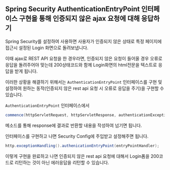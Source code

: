 ## Spring Security AuthenticationEntryPoint 인터페이스 구현을 통해 인증되지 않은 ajax 요청에 대해 응답하기

Spring Security를 설정하여 사용하면 사용자가 인증되지 않은 상태로 특정 페이지에 접근시 설정된 Login 화면으로 돌려보냅니다.

이때 ajax로 REST API 요청을 한 경우라면, 인증되지 않은 요청이 들어올 경우 오류로 응답을 돌려주어야 맞는데 200상태코드와 함께 Login화면의 html전문을 텍스트로 응답을 받게 됩니다.

이러한 상황을 해결하기 위해서는 `AuthenticationEntryPoint` 인터페이스를 구현 및 설정하여 원하는 동작(인증되지 않은 rest api 요청 시 오류로 응답을 주기)을 구현할 수 있습니다.

`AuthenticationEntryPoint` 인터페이스에서
```java
commence(httpServletRequest, httpServletResponse, authenticationException)
```
메소드를 통해 response에 결과로 반환할 내용을 작성하여 넘기면 됩니다.

인터페이스를 구현하고 나면 Security Config에 주입받고 설정해주면 됩니다.
```java
http.exceptionHandling().authenicationEntryPoint(entryPointHandler);
```

이렇게 구현을 완료하고 나면 인증되지 않은 rest api 요청에 대해서
Login폼을 200코드로 리턴하는 것이 아닌 에러응답을 리턴할 수 있습니다.